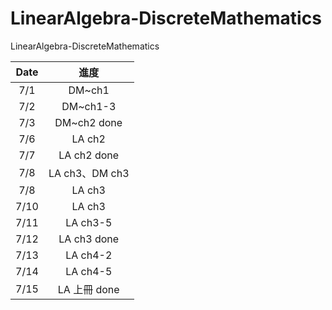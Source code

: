 # LinearAlgebra-DiscreteMathematics

LinearAlgebra-DiscreteMathematics

| Date |      進度      |
| :--: | :------------: |
| 7/1  |     DM~ch1     |
| 7/2  |    DM~ch1-3    |
| 7/3  |  DM~ch2 done   |
| 7/6  |     LA ch2     |
| 7/7  |  LA ch2 done   |
| 7/8  | LA ch3、DM ch3 |
| 7/8  |     LA ch3     |
| 7/10 |     LA ch3     |
| 7/11 |    LA ch3-5    |
| 7/12 |  LA ch3 done   |
| 7/13 |    LA ch4-2    |
| 7/14 |    LA ch4-5    |
| 7/15 |  LA 上冊 done  |
